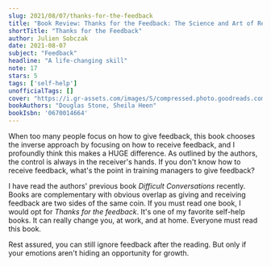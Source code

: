 ```yaml
---
slug: 2021/08/07/thanks-for-the-feedback
title: "Book Review: Thanks for the Feedback: The Science and Art of Receiving Feedback Well"
shortTitle: "Thanks for the Feedback"
author: Julien Sobczak
date: 2021-08-07
subject: "Feedback"
headline: "A life-changing skill"
note: 17
stars: 5
tags: ['self-help']
unofficialTags: []
cover: "https://i.gr-assets.com/images/S/compressed.photo.goodreads.com/books/1375064486l/18114120.jpg"
bookAuthors: "Douglas Stone, Sheila Heen"
bookIsbn: '0670014664'
---
```




When too many people focus on how to give feedback, this book chooses the inverse approach by focusing on how to receive feedback, and I profoundly think this makes a HUGE difference. As outlined by the authors, the control is always in the receiver's hands. If you don't know how to receive feedback, what's the point in training managers to give feedback?

I have read the authors' previous book _Difficult Conversations_ recently. Books are complementary with obvious overlap as giving and receiving feedback are two sides of the same coin. If you must read one book, I would opt for _Thanks for the feedback_. It's one of my favorite self-help books. It can really change you, at work, and at home. Everyone must read this book.

Rest assured, you can still ignore feedback after the reading. But only if your emotions aren't hiding an opportunity for growth.

